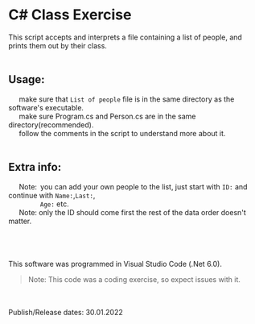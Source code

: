 # C# Class Exercise

This script accepts and interprets a file containing a list of people, and prints them out by their class. <br />
<br />
## Usage:
   make sure that `List of people` file is in the same directory as the software's executable. <br />
   make sure Program.cs and Person.cs are in the same directory(recommended). <br />
   follow the comments in the script to understand more about it. <br />
<br />

## Extra info:
   Note: you can add your own people to the list, just start with `ID:` and continue with `Name:`,`Last:`, <br />
         `Age:` etc. <br />
   Note: only the ID should come first the rest of the data order doesn't matter. <br />
<br />
<br />
<br />
<br />
This software was programmed in Visual Studio Code (.Net 6.0).
> Note: This code was a coding exercise, so expect issues with it.
<br />
<br />
Publish/Release dates: 30.01.2022
